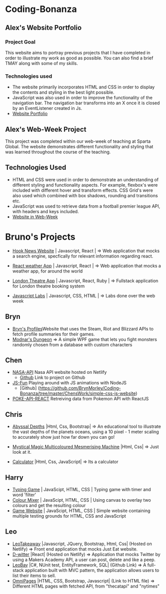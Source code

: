 # Coding-Bonanza

## Alex's Website Portfolio

### Project Goal 
This website aims to portray previous projects that I have completed in order to illustrate my work as good as possible. You can also find a brief TMAY along with some of my skills. 
### Technologies used
- The website primarily incorporates HTML and CSS in order to display the contents and styling in the best light possible.
- JavaScript was also used in order to improve the functionality of the navigation bar. The navigation bar transforms into an X once it is closed by an EventListener created in Js.
- [Website Portfolio](https://github.com/alexm710/web-portfolio)

## Alex's Web-Week Project
This project was completed within our web-week of teaching at Sparta Global. The website demonstrates different functionality and styling that was learned throughout the course of the teaching. 

## Technologies Used
- HTML and CSS were used in order to demonstrate an understanding of different styling and functionality aspects. For example, flexbox's were included with different hover and transform effects. CSS Grid's were also used which combined with box shadows, rounding and transitions etc.
-  JavaScript was used to retrieve data from a football premier league API, with headers and keys included. 
- [Website in Web-Week](https://github.com/BrynMorley/Coding-Bonanza/tree/alex/Alex%20Files/HTML)

# Bruno's Projects

- [Hook News Website](https://react-hook-news.netlify.app/) | Javascript, React | => Web application that mocks a search engine, specfically for relevant information regarding react.

- [React weather App](https://telltheweather.netlify.app/) | Javascript, React | => Web application that mocks a weather app, for around the world

- [London Theatre App](https://theatre-junkie.herokuapp.com/) | Javascript, React, Ruby | => Fullstack application for London theatre booking system

- [Javascript Labs](https://github.com/BrynMorley/Coding-Bonanza/tree/master/Bruno%20Files) | Javascript, CSS, HTML | => Labs done over the web week

## Bryn
- [Bryn's Profiles]()Website that uses the Steam, Riot and Blizzard APIs to fetch profile summaries for their games.
- [Modnar's Dungeon]("https://github.com/BrynMorley/WPF-EF_Project_-Modnar") => A simple WPF game that lets you fight monsters randomly chosen from a database with custom characters

## Chen
- [NASA-API](https://sparta-chen.netlify.app/) Nasa API website hosted on Netlify
    - [Github](https://github.com/BrynMorley/Coding-Bonanza/tree/master/ChensWork/nasa-api-website) Link to project on Github
- [JS-Fun](https://github.com/BrynMorley/Coding-Bonanza/tree/master/ChensWork/simple-css-js-website/index.html) Playing around with JS animations with NodeJS
    - [Github] (https://github.com/BrynMorley/Coding-Bonanza/tree/master/ChensWork/simple-css-js-website)
- [POKE-API-REACT](https://github.com/BrynMorley/Coding-Bonanza/tree/master/ChensWork/pokemon-api-react-website) Retreiving data from Pokemon API with ReactJS

## Chris

- [Abyssal Depths](https://cmjnorman.github.io/abyssal-depths/) |Html, Css, Bootstrap| => An educational tool to illustrate the vast depths of the planets oceans, using a 10 pixel - 1 meter scaling to accurately show just how far down you can go!

- [Mystical Magic Multicoloured Mesmerising Machine](https://cmjnorman.github.io/mystical-magic-multicoloured-mesmerising-machine/) |Html, Css| => Just look at it.

- [Calculator](https://cmjnorman.github.io/calculator/) |Html, Css, JavaScript| => Its a calculator

## Harry

- [Typing Game](https://harryderbyshire.github.io/Mirage/) | JavaScipt, HTML, CSS | Typing game with timer and word 'filter'
- [Colour Mixer](https://github.com/BrynMorley/Coding-Bonanza/tree/master/HarryWork/Colour%20Picker) | JavaScipt, HTML, CSS | Using canvas to overlay two colours and get the resulting colour
- [Game Website](https://github.com/BrynMorley/Coding-Bonanza/tree/master/HarryWork/Game%20Website) | JavaScipt, HTML, CSS | Simple website containing multiple testing grounds for HTML, CSS and JavaScript

## Leo


- [LeoTakeaway](https://gracious-curran-55af5c.netlify.app/) |Javascript, JQuery, Bootstrap, Html, Css| (Hosted on Netlify) => Front end application that mocks Just Eat website.
- [D-witter](https://adoring-jennings-65c8c1.netlify.app/) |React| (Hosted on Netlify) => Application that mocks Twitter by using a Makers Academy API, a user can post, delete and like a peep.
- [LeoBay](https://github.com/LeoRoma/LeoBay) |C#, NUnit test, EntityFramework, SQL| (Github Link) => A full-stack application built with MVC pattern, the application allows users to list their items to sell.
- [OmniPages](./LeoFiles/OmniPages/Home.html) |HTML, CSS, Bootstrap, Javascript| (Link to HTML file) => Different HTML pages with fetched API, from "thecatapi" and "nytimes"

